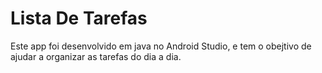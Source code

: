 # Lista De Tarefas

Este app foi desenvolvido em java no Android Studio, e tem o obejtivo de ajudar a organizar as tarefas do dia a dia.
